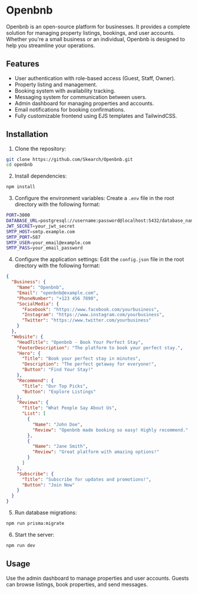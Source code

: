 # Openbnb
Openbnb is an open-source platform for businesses. It provides a complete solution for managing property listings, bookings, and user accounts. Whether you're a small business or an individual, Openbnb is designed to help you streamline your operations.

## Features
- User authentication with role-based access (Guest, Staff, Owner).
- Property listing and management.
- Booking system with availability tracking.
- Messaging system for communication between users.
- Admin dashboard for managing properties and accounts.
- Email notifications for booking confirmations.
- Fully customizable frontend using EJS templates and TailwindCSS.

## Installation
1. Clone the repository:
```bash
git clone https://github.com/Skearch/Openbnb.git
cd openbnb
```

2. Install dependencies:
```bash
npm install
```

3. Configure the environment variables: Create a `.env` file in the root directory with the following format:
```bash
PORT=3000
DATABASE_URL=postgresql://username:password@localhost:5432/database_name
JWT_SECRET=your_jwt_secret
SMTP_HOST=smtp.example.com
SMTP_PORT=587
SMTP_USER=your_email@example.com
SMTP_PASS=your_email_password
```

4. Configure the application settings: Edit the `config.json` file in the root directory with the following format:
```json
{
  "Business": {
    "Name": "Openbnb",
    "Email": "openbnb@example.com",
    "PhoneNumber": "+123 456 7890",
    "SocialMedia": {
      "Facebook": "https://www.facebook.com/yourbusiness",
      "Instagram": "https://www.instagram.com/yourbusiness",
      "Twitter": "https://www.twitter.com/yourbusiness"
    }
  },
  "Website": {
    "HeadTitle": "Openbnb - Book Your Perfect Stay",
    "FooterDescription": "The platform to book your perfect stay.",
    "Hero": {
      "Title": "Book your perfect stay in minutes",
      "Description": "The perfect getaway for everyone!",
      "Button": "Find Your Stay!"
    },
    "Recommend": {
      "Title": "Our Top Picks",
      "Button": "Explore Listings"
    },
    "Reviews": {
      "Title": "What People Say About Us",
      "List": [
        {
          "Name": "John Doe",
          "Review": "Openbnb made booking so easy! Highly recommend."
        },
        {
          "Name": "Jane Smith",
          "Review": "Great platform with amazing options!"
        }
      ]
    },
    "Subscribe": {
      "Title": "Subscribe for updates and promotions!",
      "Button": "Join Now"
    }
  }
}
```

5. Run database migrations:
```bash
npm run prisma:migrate
```

6. Start the server:
```bash
npm run dev
```

## Usage
Use the admin dashboard to manage properties and user accounts. Guests can browse listings, book properties, and send messages.

